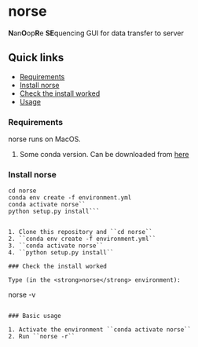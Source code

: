 # norse



**N**an**O**op**R**e **SE**quencing 
GUI for data transfer to server


## Quick links
  * [Requirements](#requirements)
  * [Install norse](#install-norse)
  * [Check the install worked](#check-the-install-worked)
  * [Usage](#basic-usage)

### Requirements

norse runs on MacOS.
1. Some conda version. Can be downloaded from [here](https://www.anaconda.com/products/individual)



### Install norse
```shell=
cd norse
conda env create -f environment.yml
conda activate norse``
python setup.py install```


1. Clone this repository and ``cd norse``
2. ``conda env create -f environment.yml``
3. ``conda activate norse``
4. ``python setup.py install``

### Check the install worked

Type (in the <strong>norse</strong> environment):

```
norse -v
```

### Basic usage

1. Activate the environment ``conda activate norse``
2. Run ``norse -r``



